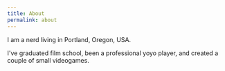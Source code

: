 ```yaml
---
title: About
permalink: about
---
```


I am a nerd living in Portland, Oregon, USA.

I've graduated film school, been a professional yoyo player, and created a couple of small videogames.
